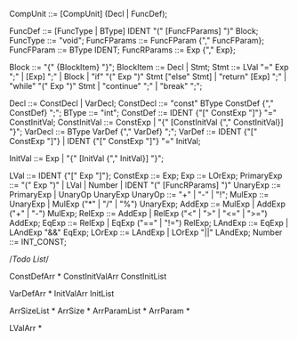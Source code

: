 CompUnit      ::= [CompUnit] (Decl | FuncDef);

FuncDef       ::= [FuncType | BType] IDENT "(" [FuncFParams] ")" Block;
FuncType      ::= "void";
FuncFParams   ::= FuncFParam {"," FuncFParam};
FuncFParam    ::= BType IDENT;
FuncRParams   ::= Exp {"," Exp};

Block         ::= "{" {BlockItem} "}";
BlockItem     ::= Decl | Stmt; 
Stmt          ::= LVal "=" Exp ";"
                | [Exp] ";"
                | Block
                | "if" "(" Exp ")" Stmt ["else" Stmt]
                | "return" [Exp] ";"
                | "while" "(" Exp ")" Stmt
                | "continue" ";"
                | "break" ";";


Decl          ::= ConstDecl | VarDecl; 
ConstDecl     ::= "const" BType ConstDef {"," ConstDef} ";";
BType         ::= "int";
ConstDef      ::= IDENT {"[" ConstExp "]"} "=" ConstInitVal;
ConstInitVal  ::= ConstExp | "{" [ConstInitVal {"," ConstInitVal}] "}";
VarDecl       ::= BType VarDef {"," VarDef} ";";
VarDef        ::= IDENT {"[" ConstExp "]"}
                | IDENT {"[" ConstExp "]"} "=" InitVal;

InitVal       ::= Exp | "{" [InitVal {"," InitVal}] "}";

LVal          ::= IDENT {"[" Exp "]"};
ConstExp      ::= Exp;
Exp           ::= LOrExp;
PrimaryExp    ::= "(" Exp ")" | LVal | Number | IDENT "(" [FuncRParams] ")"
UnaryExp      ::= PrimaryExp | UnaryOp UnaryExp
UnaryOp       ::= "+" | "-" | "!";
MulExp        ::= UnaryExp | MulExp ("*" | "/" | "%") UnaryExp;
AddExp        ::= MulExp | AddExp ("+" | "-") MulExp;
RelExp        ::= AddExp | RelExp ("<" | ">" | "<=" | ">=") AddExp;
EqExp         ::= RelExp | EqExp ("==" | "!=") RelExp;
LAndExp       ::= EqExp | LAndExp "&&" EqExp;
LOrExp        ::= LAndExp | LOrExp "||" LAndExp;
Number        ::= INT_CONST;

/*Todo List*/

ConstDefArr *
ConstInitValArr
ConstInitList

VarDefArr *
InitValArr
InitList

ArrSizeList *
ArrSize *
ArrParamList *
ArrParam *

LValArr *